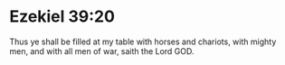 # Ezekiel 39:20

Thus ye shall be filled at my table with horses and chariots, with mighty men, and with all men of war, saith the Lord GOD.